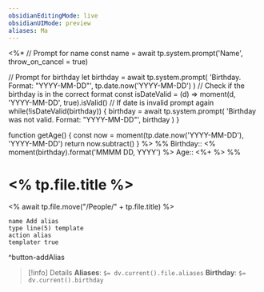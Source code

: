 ```yaml
---
obsidianEditingMode: live
obsidianUIMode: preview
aliases: Ma
---
```

<%*
// Prompt for name
const name = await tp.system.prompt('Name', throw_on_cancel = true)

// Prompt for birthday
let birthday = await tp.system.prompt(
	'Birthday. Format: "YYYY-MM-DD"',
	tp.date.now('YYYY-MM-DD')
)
// Check if the birthday is in the correct format
const isDateValid = (d) => moment(d, 'YYYY-MM-DD', true).isValid()
// If date is invalid prompt again
while(!isDateValid(birthday)) {
	birthday = await tp.system.prompt(
		'Birthday was not valid. Format: "YYYY-MM-DD"',
		birthday
	)
}

function getAge() {
	const now = moment(tp.date.now('YYYY-MM-DD'), 'YYYY-MM-DD')
	return now.subtract()
}
%>
%%
Birthday:: <% moment(birthday).format('MMMM DD, YYYY') %>
Age:: <%+  %>
%%
# <% tp.file.title %>
<% await tp.file.move("/People/" + tp.file.title) %>
```button
name Add alias
type line(5) template
action alias
templater true
```
^button-addAlias
> [!info] Details
> **Aliases**: `$= dv.current().file.aliases`
> **Birthday**: `$= dv.current().birthday`